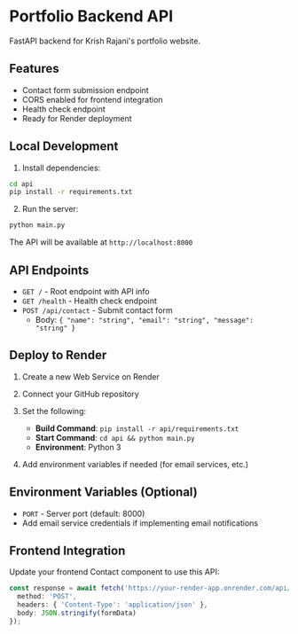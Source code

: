 # Portfolio Backend API

FastAPI backend for Krish Rajani's portfolio website.

## Features

- Contact form submission endpoint
- CORS enabled for frontend integration
- Health check endpoint
- Ready for Render deployment

## Local Development

1. Install dependencies:
```bash
cd api
pip install -r requirements.txt
```

2. Run the server:
```bash
python main.py
```

The API will be available at `http://localhost:8000`

## API Endpoints

- `GET /` - Root endpoint with API info
- `GET /health` - Health check endpoint
- `POST /api/contact` - Submit contact form
  - Body: `{ "name": "string", "email": "string", "message": "string" }`

## Deploy to Render

1. Create a new Web Service on Render
2. Connect your GitHub repository
3. Set the following:
   - **Build Command**: `pip install -r api/requirements.txt`
   - **Start Command**: `cd api && python main.py`
   - **Environment**: Python 3

4. Add environment variables if needed (for email services, etc.)

## Environment Variables (Optional)

- `PORT` - Server port (default: 8000)
- Add email service credentials if implementing email notifications

## Frontend Integration

Update your frontend Contact component to use this API:

```typescript
const response = await fetch('https://your-render-app.onrender.com/api/contact', {
  method: 'POST',
  headers: { 'Content-Type': 'application/json' },
  body: JSON.stringify(formData)
});
```
